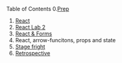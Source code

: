 Table of Contents 0.[Prep](./301_1_prep_1.md)

1. [React](./301_class_1_React.md)
2. [React Lab 2](https://github.com/bernardfernando/lab2hornedanimals/tree/main)
3. [React & Forms](./301_3_React%20&%20Forms)
4. React, arrow-funcitons, props and state
5. [Stage fright](./Stage%20Fright)
6. [Retrospective](./Retrospective)
